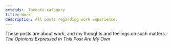 ```yaml
---
extends: _layouts.category
title: Work
description: All posts regarding work experience. 
---
```


These posts are about work, and my thoughts and feelings on such matters. *The Opinions Expressed In This Post Are My Own*